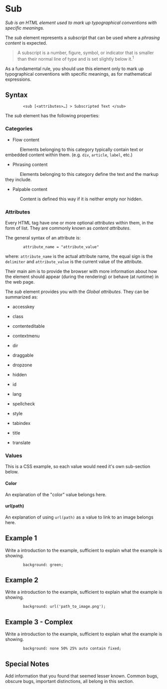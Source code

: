 # Sub

*Sub is an HTML element used to mark up typographical conventions with specific meanings.*

The *sub* element represents a *subscript* that can be used where a *phrasing content* is expected. 

> A subscript is a number, figure, symbol, or indicator that is smaller than their normal line of type and is set slightly below it.<sup>1</sup>

As a fundamental rule, you should use this element only to mark up typographical conventions with specific meanings, as for mathematical expressions.


## Syntax

```
        <sub [<attributes>…​] > Subscripted Text </sub>
```

The *sub* element has the following properties:

### Categories

* Flow content

&nbsp;&nbsp;&nbsp;&nbsp;&nbsp;&nbsp;&nbsp;&nbsp;&nbsp;&nbsp;&nbsp;&nbsp;Elements belonging to this category typically contain text or embedded content within them. (e.g. `div`, `article`, `label`, etc.)
 
* Phrasing content

&nbsp;&nbsp;&nbsp;&nbsp;&nbsp;&nbsp;&nbsp;&nbsp;&nbsp;&nbsp;&nbsp;&nbsp;Elements belonging to this category define the text and the markup they include.

* Palpable content

&nbsp;&nbsp;&nbsp;&nbsp;&nbsp;&nbsp;&nbsp;&nbsp;&nbsp;&nbsp;&nbsp;&nbsp;Content is defined this way if it is neither empty nor hidden.


### Attributes

Every HTML tag have one or more optional *attributes* within them, in the form of list. They are commonly known as *content attributes*. 

The general syntax of an attribute is:

```
        attribute_name = "attribute_value"
```

where: `attribute_name` is the actual attribute name, the equal sign is the `delimiter` and `attribute_value` is the current value of the attribute.

Their main aim is to provide the browser with more information about how the element should appear (during the rendering) or behave (at runtime) in the web page.

The *sub* element provides you with the *Global attributes*. They can be summarized as:

* accesskey

* class

* contenteditable

* contextmenu

* dir

* draggable

* dropzone

* hidden

* id

* lang

* spellcheck

* style

* tabindex

* title

* translate


### Values

This is a CSS example, so each value would need it's own sub-section below.

#### Color

An explanation of the "color" value belongs here.

#### url(path)

An explanation of using `url(path)` as a value to link to an image belongs here.

## Example 1

Write a introduction to the example, sufficient to explain what the example is showing.

```
        background: green;
```

## Example 2

Write a introduction to the example, sufficient to explain what the example is showing.

```
        background: url('path_to_image.png');
```

## Example 3 - Complex

Write a introduction to the example, sufficient to explain what the example is showing.

```
        background: none 50% 25% auto contain fixed;
```

## Special Notes

Add information that you found that seemed lesser known. Common bugs, obscure bugs, important distinctions, all belong in this section.
